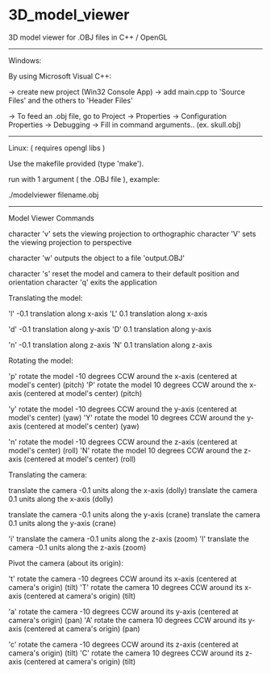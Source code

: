 3D_model_viewer
===============

3D model viewer for .OBJ files in C++ / OpenGL

-------
Windows:

  By using Microsoft Visual C++:
  
  -> create new project (Win32 Console App) -> add main.cpp to 'Source Files' and the others to 'Header Files'
    
  -> To feed an .obj file, go to Project -> Properties -> Configuration Properties -> Debugging -> Fill in command arguments.. (ex. skull.obj)

-------
Linux:   ( requires opengl libs )

  Use the makefile provided (type 'make').
  
  run with 1 argument ( the .OBJ file ), example:
  
  ./modelviewer filename.obj

---------------------
Model Viewer Commands

character 'v' sets the viewing projection to orthographic
character 'V' sets the viewing projection to perspective

character 'w' outputs the object to a file 'output.OBJ'

character 's' reset the model and camera to their default position and orientation
character 'q' exits the application

Translating the model:

  'l'     -0.1 translation along x-axis
  'L'      0.1 translation along x-axis
    
  'd'     -0.1 translation along y-axis
  'D'      0.1 translation along y-axis
    
  'n'     -0.1 translation along z-axis
  'N'      0.1 translation along z-axis
    
Rotating the model:

  'p'      rotate the model -10 degrees CCW around the x-axis (centered at model's center)  (pitch)
  'P'      rotate the model  10 degrees CCW around the x-axis (centered at model's center)  (pitch)
    
  'y'      rotate the model -10 degrees CCW around the y-axis (centered at model's center)  (yaw)
  'Y'      rotate the model  10 degrees CCW around the y-axis (centered at model's center)  (yaw)
    
  'n'      rotate the model -10 degrees CCW around the z-axis (centered at model's center)  (roll)
  'N'      rotate the model  10 degrees CCW around the z-axis (centered at model's center)  (roll)
  
Translating the camera:

  <leftarrow>    translate the camera -0.1 units along the x-axis (dolly)
  <rightarrow>   translate the camera  0.1 units along the x-axis (dolly)

  <downarrow>    translate the camera -0.1 units along the y-axis (crane)
  <uparrow>      translate the camera  0.1 units along the y-axis (crane)

  'i'       translate the camera -0.1 units along the z-axis (zoom)
  'I'       translate the camera -0.1 units along the z-axis (zoom)
 
Pivot the camera (about its origin):

  't'       rotate the camera -10 degrees CCW around its x-axis (centered at camera's origin) (tilt)
  'T'       rotate the camera  10 degrees CCW around its x-axis (centered at camera's origin) (tilt)

  'a'       rotate the camera -10 degrees CCW around its y-axis (centered at camera's origin) (pan)
  'A'       rotate the camera  10 degrees CCW around its y-axis (centered at camera's origin) (pan)
  
  'c'       rotate the camera -10 degrees CCW around its z-axis (centered at camera's origin) (tilt)
  'C'       rotate the camera  10 degrees CCW around its z-axis (centered at camera's origin) (tilt)
  
